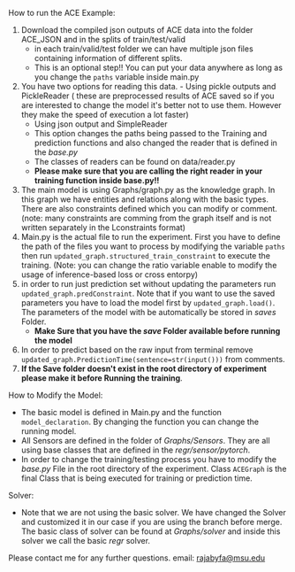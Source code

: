 
How to run the ACE Example:  
1. Download the compiled json outputs of ACE data into the folder ACE_JSON and in the splits of train/test/valid 
	- in each train/valid/test folder we can have multiple json files containing information of different splits. 
	- This is an optional step!! You can put your data anywhere as long as you change the `paths` variable inside main.py
2. You have two options for reading this data.
		-  Using pickle outputs and PickleReader ( these are preprocessed results of ACE saved so if you are interested to change the model it's better not to use them. However they make the speed of execution a lot faster)
	- Using json output and SimpleReader
	-  This option changes the paths being passed to the Training and prediction functions and also changed the reader that is defined in the *base.py*
	- The classes of readers can be found on data/reader.py
	- **Please make sure that you are calling the right reader in your training function inside base.py!!**
3. The main model is using Graphs/graph.py as the knowledge graph. In this graph we have entities and relations along with the basic types. There are also constraints defined which you can modify or comment. (note: many constraints are comming from the graph itself and is not written separately in the Lconstraints format)
4. Main.py is the actual file to run the experiment. First you have to define the path of the files you want to process by modifying the variable `paths` then run `updated_graph.structured_train_constraint`  to execute the training. (Note: you can change the ratio variable enable to modify the usage of inference-based loss or cross entorpy)
5. in order to run just prediction set without updating the parameters run `updated_graph.predConstraint`. Note that if you want to use the saved parameters you have to load the model first by `updated_graph.load()`. The parameters of the model with be automatically be stored in *saves* Folder.
	- **Make Sure that you have the *save* Folder available before running the model**
6. In order to predict based on the raw input from terminal remove `updated_graph.PredictionTime(sentence=str(input()))` from comments. 
7. **If the Save folder doesn't exist in the root directory of experiment please make it before Running the training**.


How to Modify the Model:

 - The basic model is defined in Main.py and the function `model_declaration`. By changing the function you can change the running model.
 - All Sensors are defined in the folder of *Graphs/Sensors*.  They are all using base classes that are defined in the *regr/sensor/pytorch*.
 - In order to change the training/testing process you have to modify the *base.py* File in the root directory of the experiment. Class `ACEGraph` is the final Class that is being executed for training or prediction time. 


Solver: 

 - Note that we are not using the basic solver. We have changed the Solver and customized it in our case if you are using the branch before merge. The basic class of solver can be found at *Graphs/solver* and inside this solver we call the basic *regr* solver.
 
 Please contact me for any further questions.
 email: rajabyfa@msu.edu
 
	